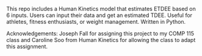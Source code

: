 This repo includes a Human Kinetics model that estimates ETDEE based on 6 inputs. Users can input their data and get an estimated TDEE. Useful for athletes, fitness enthusiasts, or weight management. Written in Python.

Acknowledgements: Joseph Fall for assigning this project to my COMP 115 class and Caroline Soo from Human Kinetics for allowing the class to adapt this assignment.
